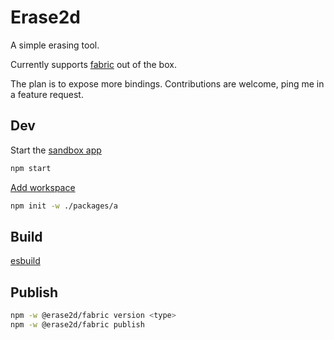 # Erase2d

A simple erasing tool.

Currently supports [fabric](./packages/fabric/README.md) out of the box.

The plan is to expose more bindings.
Contributions are welcome, ping me in a feature request.

## Dev

Start the [sandbox app](./packages/sandbox/README.md)

```bash
npm start
```

[Add workspace](https://docs.npmjs.com/cli/v10/using-npm/workspaces)

```bash
npm init -w ./packages/a
```

## Build

[esbuild](https://esbuild.github.io/getting-started/#bundling-for-the-browser)

## Publish

```bash
npm -w @erase2d/fabric version <type>
npm -w @erase2d/fabric publish
```
